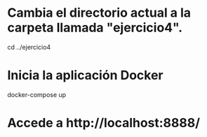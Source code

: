# Cambia el directorio actual a la carpeta llamada "ejercicio4".
cd ../ejercicio4

# Inicia la aplicación Docker
docker-compose up

# Accede a http://localhost:8888/
